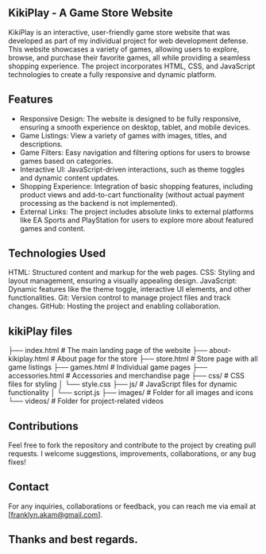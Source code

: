 ## KikiPlay - A Game Store Website

KikiPlay is an interactive, user-friendly game store website that was developed as part of my individual project for web development defense. 
This website showcases a variety of games, allowing users to explore, browse, and purchase their favorite games, all while providing a seamless shopping experience. 
The project incorporates HTML, CSS, and JavaScript technologies to create a fully responsive and dynamic platform.

## Features
- Responsive Design: The website is designed to be fully responsive, ensuring a smooth experience on desktop, tablet, and mobile devices.
- Game Listings: View a variety of games with images, titles, and descriptions.
- Game Filters: Easy navigation and filtering options for users to browse games based on categories.
- Interactive UI: JavaScript-driven interactions, such as theme toggles and dynamic content updates.
- Shopping Experience: Integration of basic shopping features, including product views and add-to-cart functionality 
  (without actual payment processing as the backend is not implemented).
- External Links: The project includes absolute links to external platforms like EA Sports and PlayStation for users to explore more about featured games and content.

## Technologies Used
HTML: Structured content and markup for the web pages.
CSS: Styling and layout management, ensuring a visually appealing design.
JavaScript: Dynamic features like the theme toggle, interactive UI elements, and other functionalities.
Git: Version control to manage project files and track changes.
GitHub: Hosting the project and enabling collaboration.

## kikiPlay files
├── index.html             # The main landing page of the website
├── about-kikiplay.html    # About page for the store
├── store.html             # Store page with all game listings
├── games.html             # Individual game pages
├── accessories.html       # Accessories and merchandise page
├── css/                   # CSS files for styling
│   └── style.css
├── js/                    # JavaScript files for dynamic functionality
│   └── script.js
├── images/                # Folder for all images and icons
└── videos/                # Folder for project-related videos

## Contributions
Feel free to fork the repository and contribute to the project by creating pull requests. I welcome suggestions, improvements, collaborations, or any bug fixes!

## Contact
For any inquiries, collaborations or feedback, you can reach me via email at [franklyn.akam@gmail.com].

## Thanks and best regards.
